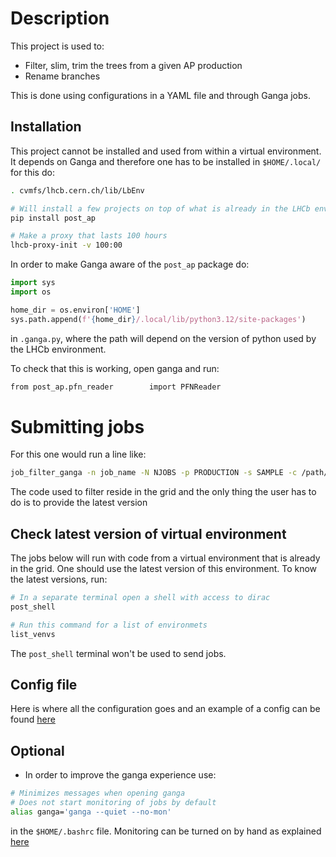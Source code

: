 # Description

This project is used to:

- Filter, slim, trim the trees from a given AP production
- Rename branches

This is done using configurations in a YAML file and through Ganga jobs.

## Installation

This project cannot be installed and used from within a virtual environment. It depends on Ganga
and therefore one has to be installed in `$HOME/.local/` for this do:

```bash
. cvmfs/lhcb.cern.ch/lib/LbEnv

# Will install a few projects on top of what is already in the LHCb environment
pip install post_ap

# Make a proxy that lasts 100 hours
lhcb-proxy-init -v 100:00
```

In order to make Ganga aware of the `post_ap` package do:

```python
import sys
import os

home_dir = os.environ['HOME']
sys.path.append(f'{home_dir}/.local/lib/python3.12/site-packages')
```

in `.ganga.py`, where the path will depend on the version of python used by the LHCb environment.

To check that this is working, open ganga and run:

```bash
from post_ap.pfn_reader        import PFNReader
```

# Submitting jobs

For this one would run a line like:

```bash
job_filter_ganga -n job_name -N NJOBS -p PRODUCTION -s SAMPLE -c /path/to/config/file.yaml -b BACKEND -v VERSION_OF_ENV 
```

The code used to filter reside in the grid and the only thing the user has to do is to provide the latest version

## Check latest version of virtual environment

The jobs below will run with code from a virtual environment that is already in the grid. One should use the
latest version of this environment. To know the latest versions, run:

```bash
# In a separate terminal open a shell with access to dirac
post_shell

# Run this command for a list of environmets
list_venvs
```

The `post_shell` terminal won't be used to send jobs.

## Config file

Here is where all the configuration goes and an example of a config can be found [here](https://github.com/acampove/config_files/blob/main/post_ap/v3.yaml)

## Optional

- In order to improve the ganga experience use: 

```bash
# Minimizes messages when opening ganga
# Does not start monitoring of jobs by default
alias ganga='ganga --quiet --no-mon'
```

in the `$HOME/.bashrc` file. Monitoring can be turned on by hand as explained [here](https://twiki.cern.ch/twiki/bin/viewauth/LHCb/FAQ/GangaLHCbFAQ#How_can_I_run_the_monitoring_loo)
